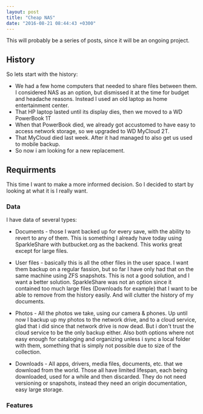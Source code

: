 ```yaml
---
layout: post
title: "Cheap NAS"
date: "2016-08-21 08:44:43 +0300"
---
```

This will probably be a series of posts, since it will be an ongoing project.

## History

So lets start with the history:
- We had a few home computers that needed to share files between them. I considered NAS as an option, but dismissed it at the time for budget and headache reasons. Instead I used an old laptop as home entertainment center.
- That HP laptop lasted until its display dies, then we moved to a WD PowerBook 1T
- When that PowerBook died, we already got accustomed to have easy to access network storage, so we upgraded to WD MyCloud 2T.
- That MyCloud died last week. After it had managed to also get us used to mobile backup.
- So now i am looking for a new replacement.

## Requirments

This time I want to make a more informed decision. So I decided to start by looking at what it is I really want.

### Data

I have data of several types:

- Documents - those I want backed up for every save, with the ability to revert to any of them.
This is something I already have today using SparkleShare with butbucket.org as the backend. This works great except for large files.

- User files - basically this is all the other files in the user space. I want them backup on a regular fassion, but so far I have only had that on the same machine using ZFS snapshots.
This is not a good solution, and I want a better solution. SparkleShare was not an option since it contained too much large files (Downloads for example) that I want to be able to remove from the history easily. And will clutter the history of my documents.

- Photos - All the photos we take, using our camera & phones.
Up until now I backup up my photos to the network drive, and to a cloud service, glad that i did since that network drive is now dead. But i don't trust the cloud service to be the only backup either.
Also both options where not easy enough for cataloging and organizing unless i sync a local folder with them, something that is simply not possible due to size of the collection.

- Downloads - All apps, drivers, media files, documents, etc. that we download from the world. Those all have limited lifespan, each being downloaded, used for a while and then discarded.
They do not need versioning or snapshots, instead they need an origin documentation, easy large storage.

### Features
